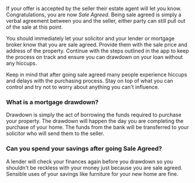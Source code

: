 If your offer is accepted by the seller their estate agent will let you know. Congratulations, you are now *Sale Agreed*. 
 Being sale agreed is simply a verbal agreement between you and the seller, either party can still pull out of the sale at this point.
 
You should immediately let your solicitor and your lender or mortgage broker know that you are sale agreed. Provide them with the 
 sale price and address of the property. Continue with the steps outlined in the app to keep the process on track and ensure
 you can drawdown on your loan without any hiccups.

Keep in mind that after going sale agreed many people experience hiccups and delays with the purchasing process. Stay on top of what you can control and try not to worry about anything you can't influence.
 

### What is a mortgage drawdown?

Drawdown is simply the act of borrowing the funds required to purchase your property. 
 The drawdown will happen the day you are completing the purchase of your home. 
 The funds from the bank will be transferred to your solicitor who will send them to the seller. 


### Can you spend your savings after going Sale Agreed?

A lender will check your finances again before you drawdown so you shouldn't be reckless with your 
 money just because you are sale agreed. Sensible uses of your savings like furniture for your new
 home are fine. 
